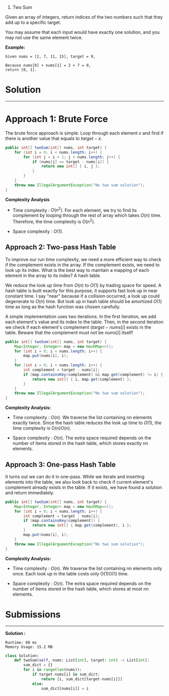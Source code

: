 1. Two Sum

Given an array of integers, return indices of the two numbers such that they add up to a specific target.

You may assume that each input would have exactly one solution, and you may not use the same element twice.

**Example:**
```
Given nums = [2, 7, 11, 15], target = 9,

Because nums[0] + nums[1] = 2 + 7 = 9,
return [0, 1].
```

# Solution
---
# Approach 1: Brute Force
The brute force approach is simple. Loop through each element $x$ and find if there is another value that equals to $target - x$.
```java
public int[] twoSum(int[] nums, int target) {
    for (int i = 0; i < nums.length; i++) {
        for (int j = i + 1; j < nums.length; j++) {
            if (nums[j] == target - nums[i]) {
                return new int[] { i, j };
            }
        }
    }
    throw new IllegalArgumentException("No two sum solution");
}
```

**Complexity Analysis**

* Time complexity : $O(n^2)$. For each element, we try to find its complement by looping through the rest of array which takes $O(n)$ time. Therefore, the time complexity is $O(n^2)$.

* Space complexity : $O(1)$.

## Approach 2: Two-pass Hash Table
To improve our run time complexity, we need a more efficient way to check if the complement exists in the array. If the complement exists, we need to look up its index. What is the best way to maintain a mapping of each element in the array to its index? A hash table.

We reduce the look up time from $O(n)$ to $O(1)$ by trading space for speed. A hash table is built exactly for this purpose, it supports fast look up in near constant time. I say "near" because if a collision occurred, a look up could degenerate to $O(n)$ time. But look up in hash table should be amortized $O(1)$ time as long as the hash function was chosen carefully.

A simple implementation uses two iterations. In the first iteration, we add each element's value and its index to the table. Then, in the second iteration we check if each element's complement $(target - nums[i]$ exists in the table. Beware that the complement must not be $nums[i]$ itself!

```java
public int[] twoSum(int[] nums, int target) {
    Map<Integer, Integer> map = new HashMap<>();
    for (int i = 0; i < nums.length; i++) {
        map.put(nums[i], i);
    }
    for (int i = 0; i < nums.length; i++) {
        int complement = target - nums[i];
        if (map.containsKey(complement) && map.get(complement) != i) {
            return new int[] { i, map.get(complement) };
        }
    }
    throw new IllegalArgumentException("No two sum solution");
}
```

**Complexity Analysis:**

* Time complexity : $O(n)$. We traverse the list containing nn elements exactly twice. Since the hash table reduces the look up time to $O(1)$, the time complexity is O(n)O(n).

* Space complexity : $O(n)$. The extra space required depends on the number of items stored in the hash table, which stores exactly nn elements.

## Approach 3: One-pass Hash Table
It turns out we can do it in one-pass. While we iterate and inserting elements into the table, we also look back to check if current element's complement already exists in the table. If it exists, we have found a solution and return immediately.

```java
public int[] twoSum(int[] nums, int target) {
    Map<Integer, Integer> map = new HashMap<>();
    for (int i = 0; i < nums.length; i++) {
        int complement = target - nums[i];
        if (map.containsKey(complement)) {
            return new int[] { map.get(complement), i };
        }
        map.put(nums[i], i);
    }
    throw new IllegalArgumentException("No two sum solution");
}
```

**Complexity Analysis:**

* Time complexity : $O(n)$. We traverse the list containing nn elements only once. Each look up in the table costs only O(1)O(1) time.

* Space complexity : $O(n)$. The extra space required depends on the number of items stored in the hash table, which stores at most nn elements.

# Submissions
---
**Solution :**
```
Runtime: 60 ms
Memory Usage: 15.2 MB
```
```python
class Solution:
    def twoSum(self, nums: List[int], target: int) -> List[int]:
        sum_dict = {}
        for i in range(len(nums)):
            if target-nums[i] in sum_dict:
                return [i, sum_dict[target-nums[i]]]
            else:
                sum_dict[nums[i]] = i
```